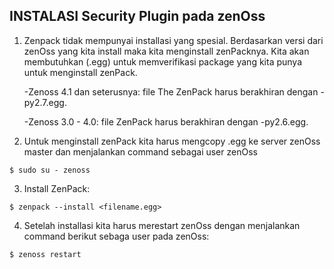 ## INSTALASI Security Plugin pada zenOss


1. Zenpack tidak mempunyai installasi yang spesial. Berdasarkan versi dari zenOss yang kita install maka kita menginstall zenPacknya. Kita akan membutuhkan (.egg) untuk memverifikasi package yang kita punya untuk menginstall zenPack.

   -Zenoss 4.1 dan seterusnya: file The ZenPack harus berakhiran dengan -py2.7.egg.

   -Zenoss 3.0 - 4.0: file ZenPack harus berakhiran dengan -py2.6.egg.
2. Untuk menginstall zenPack kita harus mengcopy .egg ke server zenOss master dan menjalankan command sebagai user zenOss

  ```
  $ sudo su - zenoss
  ```
3. Install ZenPack:

  ```
  $ zenpack --install <filename.egg>
  ```
4. Setelah installasi kita harus merestart zenOss dengan menjalankan command berikut sebaga user pada zenOss:

  ```
  $ zenoss restart
  ```
